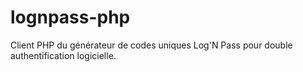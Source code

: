 # lognpass-php
Client PHP du générateur de codes uniques Log'N Pass pour double authentification logicielle.
